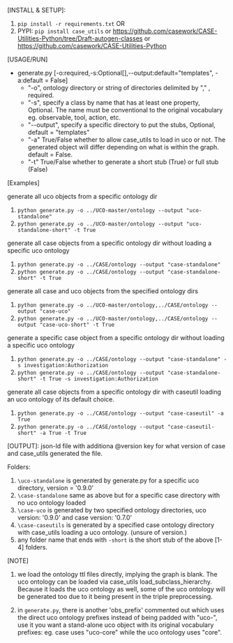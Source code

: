 [INSTALL & SETUP]:
1. `pip install -r requirements.txt` OR
2. PYPI: `pip install case_utils` or https://github.com/casework/CASE-Utilities-Python/tree/Draft-autogen-classes or https://github.com/casework/CASE-Utilities-Python


[USAGE/RUN]
  - generate.py [-o:required,-s:Optional[],--output:default="templates", -a:default = False]
    - "-o", ontology directory or string of directories delimited by "," , required.
    - "-s", specify a class by name that has at least one property, Optional. The name must be conventional to the original vocabulary eg. observable, tool, action, etc.
    - "--output", specify a specific directory to put the stubs, Optional, default = "templates"
    - "-a" True/False whether to allow case_utils to load in uco or not. The generated object will differ depending on what is within the graph. default = False.
    - "-t" True/False whether to generate a short stub (True) or full stub (False)


[Examples]


generate all uco objects from a specific ontology dir
1. `python generate.py -o ../UCO-master/ontology --output "uco-standalone"`
2. `python generate.py -o ../UCO-master/ontology --output "uco-standalone-short" -t True`

generate all case objects from a specific ontology dir without loading a specific uco ontology
1. `python generate.py -o ../CASE/ontology --output "case-standalone"`
2. `python generate.py -o ../CASE/ontology --output "case-standalone-short" -t True`

generate all case and uco objects from the specified ontology dirs
1. `python generate.py -o ../UCO-master/ontology,../CASE/ontology --output "case-uco"`
2. `python generate.py -o ../UCO-master/ontology,../CASE/ontology --output "case-uco-short" -t True`

generate a specific case object from a specific ontology dir without loading a specific uco ontology
1. `python generate.py -o ../CASE/ontology --output "case-standalone" -s investigation:Authorization`
2. `python generate.py -o ../CASE/ontology --output "case-standalone-short" -t True -s investigation:Authorization`

generate all case objects from a specific ontology dir with caseutil loading an uco ontology of its default choice.
1. `python generate.py -o ../CASE/ontology --output "case-caseutil" -a True`
2. `python generate.py -o ../CASE/ontology --output "case-caseutil-short" -a True -t True`

[OUTPUT]: json-ld file with additiona @version key for what version of case and case_utils generated the file.

Folders:
1. `\uco-standalone` is generated by generate.py for a specific uco directory, version = '0.9.0'
2. `\case-standalone` same as above but for a specific case directory with no uco ontology loaded
3. `\case-uco` is generated by two specified ontology directories, uco version: '0.9.0' and case version: '0.7.0'
4. `\case-caseutils` is generated by a specified case ontology directory with case_utils loading a uco ontology. (unsure of version.)
5. any folder name that ends with `-short` is the short stub of the above [1-4] folders.


[NOTE]
1. we load the ontology ttl files directly, implying the graph is blank. The uco ontology can be loaded via case_utils load_subclass_hierarchy. Because it loads the uco ontology as well, some of the uco ontology will be generated too due to it being present in the triple preprocessing.

2. in `generate.py`, there is another 'obs_prefix' commented out which uses the direct uco ontology prefixes instead of being padded with "uco-", use it you want a stand-alone uco object with its original vocabulary prefixes: eg. case uses "uco-core" while the uco ontology uses "core".
